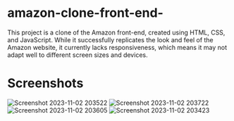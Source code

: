 # amazon-clone-front-end-
This project is a clone of the Amazon front-end, created using HTML, CSS, and JavaScript. While it successfully replicates the look and feel of the Amazon website, it currently lacks responsiveness, which means it may not adapt well to different screen sizes and devices.  
# Screenshots
![Screenshot 2023-11-02 203522](https://github.com/ViswasSomapongu/amazon-clone-front-end-/assets/145599843/b90bfc8d-0a10-4329-ad42-52d91f2a2279)
![Screenshot 2023-11-02 203722](https://github.com/ViswasSomapongu/amazon-clone-front-end-/assets/145599843/121b9950-899d-4f24-a12a-812d727ab39a)
![Screenshot 2023-11-02 203605](https://github.com/ViswasSomapongu/amazon-clone-front-end-/assets/145599843/19eb4d31-9aaf-407e-b9a9-e502445c02c9)
![Screenshot 2023-11-02 203423](https://github.com/ViswasSomapongu/amazon-clone-front-end-/assets/145599843/ffd8b6c7-a1a3-433a-9079-0558d17b0a2c)
